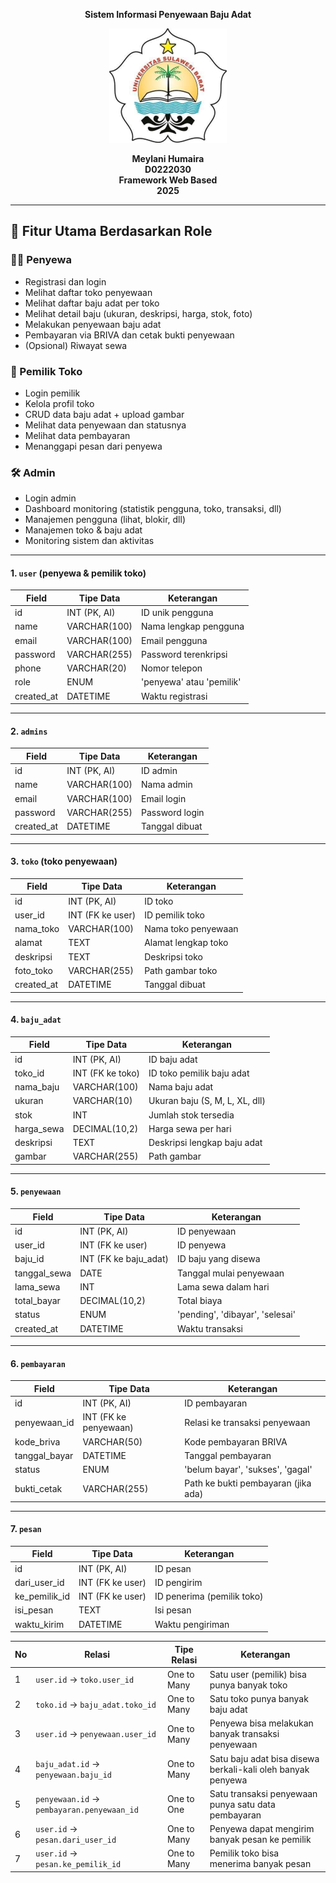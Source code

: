 <p align="center"><strong>Sistem Informasi Penyewaan Baju Adat</strong></p>

<div align="center">

![logo_unsulbar](public/image.png)



<b>Meylani Humaira</b><br>
<b>D0222030</b><br>
<b>Framework Web Based</b><br>
<b>2025</b>
</div>

---


## 🚀 Fitur Utama Berdasarkan Role

### 🧑‍💼 Penyewa
- Registrasi dan login
- Melihat daftar toko penyewaan
- Melihat daftar baju adat per toko
- Melihat detail baju (ukuran, deskripsi, harga, stok, foto)
- Melakukan penyewaan baju adat
- Pembayaran via BRIVA dan cetak bukti penyewaan
- (Opsional) Riwayat sewa

### 🏪 Pemilik Toko
- Login pemilik
- Kelola profil toko
- CRUD data baju adat + upload gambar
- Melihat data penyewaan dan statusnya
- Melihat data pembayaran
- Menanggapi pesan dari penyewa

### 🛠️ Admin
- Login admin
- Dashboard monitoring (statistik pengguna, toko, transaksi, dll)
- Manajemen pengguna (lihat, blokir, dll)
- Manajemen toko & baju adat
- Monitoring sistem dan aktivitas

---
#### 1. `user` (penyewa & pemilik toko)

| Field         | Tipe Data         | Keterangan                            |
|---------------|-------------------|----------------------------------------|
| id            | INT (PK, AI)      | ID unik pengguna                      |
| name          | VARCHAR(100)      | Nama lengkap pengguna                 |
| email         | VARCHAR(100)      | Email pengguna                        |
| password      | VARCHAR(255)      | Password terenkripsi                  |
| phone         | VARCHAR(20)       | Nomor telepon                         |
| role          | ENUM              | 'penyewa' atau 'pemilik'              |
| created_at    | DATETIME          | Waktu registrasi                      |

---

#### 2. `admins`

| Field         | Tipe Data         | Keterangan                            |
|---------------|-------------------|----------------------------------------|
| id            | INT (PK, AI)      | ID admin                              |
| name          | VARCHAR(100)      | Nama admin                            |
| email         | VARCHAR(100)      | Email login                           |
| password      | VARCHAR(255)      | Password login                        |
| created_at    | DATETIME          | Tanggal dibuat                        |

---

#### 3. `toko` (toko penyewaan)

| Field         | Tipe Data         | Keterangan                            |
|---------------|-------------------|----------------------------------------|
| id            | INT (PK, AI)      | ID toko                               |
| user_id       | INT (FK ke user) | ID pemilik toko                       |
| nama_toko     | VARCHAR(100)      | Nama toko penyewaan                   |
| alamat        | TEXT              | Alamat lengkap toko                   |
| deskripsi     | TEXT              | Deskripsi toko                        |
| foto_toko     | VARCHAR(255)      | Path gambar toko                      |
| created_at    | DATETIME          | Tanggal dibuat                        |

---

#### 4. `baju_adat`

| Field         | Tipe Data         | Keterangan                            |
|---------------|-------------------|----------------------------------------|
| id            | INT (PK, AI)      | ID baju adat                          |
| toko_id       | INT (FK ke toko)  | ID toko pemilik baju adat             |
| nama_baju     | VARCHAR(100)      | Nama baju adat                        |
| ukuran        | VARCHAR(10)       | Ukuran baju (S, M, L, XL, dll)        |
| stok          | INT               | Jumlah stok tersedia                  |
| harga_sewa    | DECIMAL(10,2)     | Harga sewa per hari                   |
| deskripsi     | TEXT              | Deskripsi lengkap baju adat           |
| gambar        | VARCHAR(255)      | Path gambar                           |

---

#### 5. `penyewaan`

| Field         | Tipe Data         | Keterangan                            |
|---------------|-------------------|----------------------------------------|
| id            | INT (PK, AI)      | ID penyewaan                          |
| user_id       | INT (FK ke user) | ID penyewa                            |
| baju_id       | INT (FK ke baju_adat) | ID baju yang disewa               |
| tanggal_sewa  | DATE              | Tanggal mulai penyewaan               |
| lama_sewa     | INT               | Lama sewa dalam hari                  |
| total_bayar   | DECIMAL(10,2)     | Total biaya                           |
| status        | ENUM              | 'pending', 'dibayar', 'selesai'       |
| created_at    | DATETIME          | Waktu transaksi                       |

---

#### 6. `pembayaran`

| Field         | Tipe Data             | Keterangan                           |
|---------------|-----------------------|---------------------------------------|
| id            | INT (PK, AI)          | ID pembayaran                         |
| penyewaan_id  | INT (FK ke penyewaan) | Relasi ke transaksi penyewaan         |
| kode_briva    | VARCHAR(50)           | Kode pembayaran BRIVA                 |
| tanggal_bayar | DATETIME              | Tanggal pembayaran                    |
| status        | ENUM                  | 'belum bayar', 'sukses', 'gagal'      |
| bukti_cetak   | VARCHAR(255)          | Path ke bukti pembayaran (jika ada)   |

---

#### 7. `pesan`

| Field         | Tipe Data         | Keterangan                            |
|---------------|-------------------|----------------------------------------|
| id            | INT (PK, AI)      | ID pesan                              |
| dari_user_id  | INT (FK ke user) | ID pengirim                           |
| ke_pemilik_id | INT (FK ke user) | ID penerima (pemilik toko)           |
| isi_pesan     | TEXT              | Isi pesan                             |
| waktu_kirim   | DATETIME          | Waktu pengiriman                      |

| No | Relasi                                                 | Tipe Relasi     | Keterangan                                                                 |
|----|--------------------------------------------------------|------------------|------------------------------------------------------------------------------|
| 1  | `user.id` → `toko.user_id`                            | One to Many     | Satu user (pemilik) bisa punya banyak toko |
| 2  | `toko.id` → `baju_adat.toko_id`                        | One to Many     | Satu toko punya banyak baju adat                                            |
| 3  | `user.id` → `penyewaan.user_id`                       | One to Many     | Penyewa bisa melakukan banyak transaksi penyewaan                           |
| 4  | `baju_adat.id` → `penyewaan.baju_id`                   | One to Many     | Satu baju adat bisa disewa berkali-kali oleh banyak penyewa                 |
| 5  | `penyewaan.id` → `pembayaran.penyewaan_id`             | One to One      | Satu transaksi penyewaan punya satu data pembayaran                         |
| 6  | `user.id` → `pesan.dari_user_id`                      | One to Many     | Penyewa dapat mengirim banyak pesan ke pemilik                              |
| 7  | `user.id` → `pesan.ke_pemilik_id`                     | One to Many     | Pemilik toko bisa menerima banyak pesan                                     |
